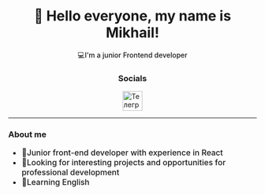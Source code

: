 <div id="header" align="center">
    <h1>👋 Hello everyone, my name is Mikhail!</h1>
    <p style="font-weight:500">💻I'm a junior Frontend developer</p>
</div>

<h3 align="center">Socials</h3>

<div id="socials" style="display:flex; align-items:center; flex-direction:column-reverse;">
    <a style="text-decoration:none; color:inherit;" href="https://t.me/mmaletskov">
        <img style="width:40px; margin: 0 auto;" src="https://img.icons8.com/?size=100&id=oWiuH0jFiU0R&format=png&color=000000" alt="Телеграм">
    </a>
</div>

<hr>

<div id="about" align="left">
    <h3>About me</h3>
    <ul style="font-size:16px; font-weight:500">
        <li>🔰Junior front-end developer with experience in React</li>
        <li>📝Looking for interesting projects and opportunities for professional development</li>
        <li>📘Learning English</li>
    </ul>
</div>
